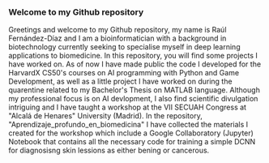 ### Welcome to my Github repository

Greetings and welcome to my Github repository, my name is Raúl Fernández-Díaz and I am a bioinformatician with a background in biotechnology currently seeking to specialise myself in deep learning applications to biomedicine. In this repository, you will find some projects I have worked on. As of now I have made public the code I developed for the HarvardX CS50's courses on AI programming with Python and Game Development, as well as a little project I have worked on during the quarentine related to my Bachelor's Thesis on MATLAB language. Although my professional focus is on AI devlopment, I also find scientific divulgation intriguing and I have taught a workshop at the VII SECUAH Congress at "Alcalá de Henares" University (Madrid). In the repository, "Aprendizaje_profundo_en_biomedicina" I have collected the materials I created for the workshop which include a Google Collaboratory (Jupyter) Notebook that contains all the necessary code for training a simple DCNN for diagnosisng skin lessions as either bening or cancerous.
